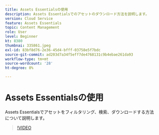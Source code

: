 ```yaml
---
title: Assets Essentialsの使用
description: Assets Essentialsでのアセットのダウンロード方法を説明します。
version: Cloud Service
feature: Assets Essentials
topic: Content Management
role: User
level: Beginner
kt: 8380
thumbnai: 335861.jpeg
exl-id: 83bf8d76-2e36-45d4-bfff-03758e5f7bdc
source-git-commit: ad203d7a34f5eff7de4768131c9b4ebae261da93
workflow-type: tm+mt
source-wordcount: '28'
ht-degree: 0%

---
```


# Assets Essentialsの使用

Assets Essentialsでアセットをフィルタリング、検索、ダウンロードする方法について説明します。

>[!VIDEO](https://video.tv.adobe.com/v/335861/?quality=12&learn=on)
